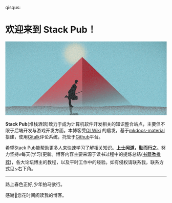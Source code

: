 qisqus:

# 欢迎来到 **Stack Pub**！
[![stack_pub](image/stack_pub.png)](https://atticuslab.top)

**Stack Pub**(堆栈酒馆)致力于成为计算机软件开发相关的知识整合站点，主要但不限于后端开发与游戏开发方面。本博客受[OI Wiki](https://oi-wiki.org/) 的启发，基于[mkdocs-material](kit/mkdocs/)搭建，使用[Gitalk](https://gitalk.github.io/)评论系统，托管于[Github](https://github.com/opfanswyx/StackPub)平台。

希望Stack Pub能帮助更多人来快速学习了解相关知识。**上士闻道，勤而行之**。努力坚持✊每天(学习)更新。博客内容主要来源于读书过程中的提炼总结([书籍📚推荐](index/book.md))，各大论坛博主的教程，以及平时工作中的经验。如有侵权请联系我，联系方式见↘右下角。

--- 

路上春色正好,少年拍马欲行。

感谢🙏您花时间阅读我的博客。

